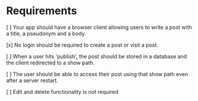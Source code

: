 # Requirements

[ ] Your app should have a browser client allowing users to write a post with a title, a pseudonym and a body.

[x] No login should be required to create a post or visit a post.

[ ] When a user hits 'publish', the post should be stored in a database and the client redirected to a show path.

[ ] The user should be able to access their post using that show path even after a server restart.

[ ] Edit and delete functionality is not required
